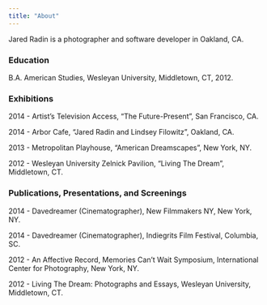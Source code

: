 ```yaml
---
title: "About"
---
```


Jared Radin is a photographer and software developer in Oakland, CA.

### Education
B.A. American Studies, Wesleyan University, Middletown, CT, 2012.

### Exhibitions
2014 - Artist’s Television Access, “The Future-Present”, San Francisco, CA.

2014 - Arbor Cafe, “Jared Radin and Lindsey Filowitz”, Oakland, CA.

2013 - Metropolitan Playhouse, “American Dreamscapes”, New York, NY.

2012 - Wesleyan University Zelnick Pavilion, “Living The Dream”, Middletown, CT.

### Publications, Presentations, and Screenings
2014 - Davedreamer (Cinematographer), New Filmmakers NY, New York, NY.

2014 - Davedreamer (Cinematographer), Indiegrits Film Festival, Columbia, SC.

2012 - An Affective Record, Memories Can’t Wait Symposium, International Center for Photography, New York, NY.

2012 - Living The Dream: Photographs and Essays, Wesleyan University, Middletown, CT.
